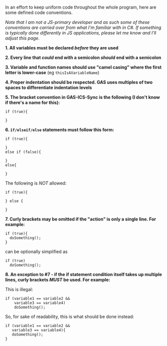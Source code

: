 In an effort to keep uniform code throughout the whole program, here are some defined code conventions. 

*Note that I am not a JS-primary developer and as such some of these conventions are carried over from what I'm familiar with in C#. If something is typically done differently in JS applications, please let me know and I'll adjust this page.*

**1. All variables must be declared *before* they are used**

**2. Every line that *could* end with a semicolon *should* end with a semicolon**

**3. Variable and function names should use "camel casing" where the first letter is lower-case** (eg `thisIsAVariableName`)

**4. Proper indentation should be respected. GAS uses multiples of two spaces to differentiate indentation levels**

**5. The bracket convention in GAS-ICS-Sync is the following (I don't know if there's a name for this):**
```
if (true){

}
```
**6. `if/elseif/else` statements must follow this form:**
```
if (true){

}
else if (false){

}
else{

}
```
The following is *NOT* allowed:
```
if (true){

} else {

}
```

**7. Curly brackets may be omitted if the "action" is only a single line. For example:**
```
if (true){
  doSomething();
}
```
can be optionally simplified as
```
if (true)
  doSomething();
```
**8. An exception to #7 - if the if statement condition itself takes up multiple lines, curly brackets *MUST* be used. For example:**

This is illegal:
```
if (variable1 == variable2 &&
    variable3 == variable4)
    doSomething();
```
So, for sake of readability, this is what should be done instead:
 ```
if (variable1 == variable2 &&
    variable3 == variable4){
    doSomething();
}
```